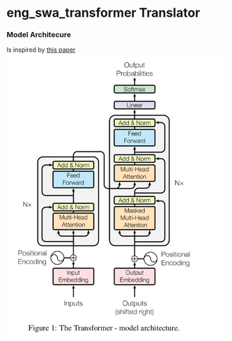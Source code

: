 # eng_swa_transformer Translator

### Model Architecure
Is inspired by [this paper](https://arxiv.org/abs/1706.03762)
<br>
!["Attention is all you need"](./model_architecture.png "Model Architecture")